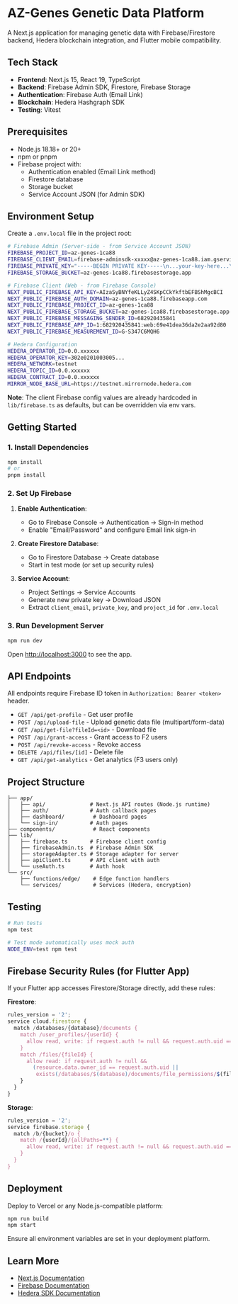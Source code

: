 # AZ-Genes Genetic Data Platform

A Next.js application for managing genetic data with Firebase/Firestore backend, Hedera blockchain integration, and Flutter mobile compatibility.

## Tech Stack

- **Frontend**: Next.js 15, React 19, TypeScript
- **Backend**: Firebase Admin SDK, Firestore, Firebase Storage
- **Authentication**: Firebase Auth (Email Link)
- **Blockchain**: Hedera Hashgraph SDK
- **Testing**: Vitest

## Prerequisites

- Node.js 18.18+ or 20+
- npm or pnpm
- Firebase project with:
  - Authentication enabled (Email Link method)
  - Firestore database
  - Storage bucket
  - Service Account JSON (for Admin SDK)

## Environment Setup

Create a `.env.local` file in the project root:

```bash
# Firebase Admin (Server-side - from Service Account JSON)
FIREBASE_PROJECT_ID=az-genes-1ca88
FIREBASE_CLIENT_EMAIL=firebase-adminsdk-xxxxx@az-genes-1ca88.iam.gserviceaccount.com
FIREBASE_PRIVATE_KEY="-----BEGIN PRIVATE KEY-----\n...your-key-here...\n-----END PRIVATE KEY-----"
FIREBASE_STORAGE_BUCKET=az-genes-1ca88.firebasestorage.app

# Firebase Client (Web - from Firebase Console)
NEXT_PUBLIC_FIREBASE_API_KEY=AIzaSyBNYfeKLLyZ4SKpCCkYkftbEFBShMgcBCI
NEXT_PUBLIC_FIREBASE_AUTH_DOMAIN=az-genes-1ca88.firebaseapp.com
NEXT_PUBLIC_FIREBASE_PROJECT_ID=az-genes-1ca88
NEXT_PUBLIC_FIREBASE_STORAGE_BUCKET=az-genes-1ca88.firebasestorage.app
NEXT_PUBLIC_FIREBASE_MESSAGING_SENDER_ID=682920435841
NEXT_PUBLIC_FIREBASE_APP_ID=1:682920435841:web:69e41dea36da2e2aa92d80
NEXT_PUBLIC_FIREBASE_MEASUREMENT_ID=G-S347C6MQH6

# Hedera Configuration
HEDERA_OPERATOR_ID=0.0.xxxxxx
HEDERA_OPERATOR_KEY=302e0201003005...
HEDERA_NETWORK=testnet
HEDERA_TOPIC_ID=0.0.xxxxxx
HEDERA_CONTRACT_ID=0.0.xxxxxx
MIRROR_NODE_BASE_URL=https://testnet.mirrornode.hedera.com
```

**Note**: The client Firebase config values are already hardcoded in `lib/firebase.ts` as defaults, but can be overridden via env vars.

## Getting Started

### 1. Install Dependencies

```bash
npm install
# or
pnpm install
```

### 2. Set Up Firebase

1. **Enable Authentication**:
   - Go to Firebase Console → Authentication → Sign-in method
   - Enable "Email/Password" and configure Email link sign-in

2. **Create Firestore Database**:
   - Go to Firestore Database → Create database
   - Start in test mode (or set up security rules)

3. **Service Account**:
   - Project Settings → Service Accounts
   - Generate new private key → Download JSON
   - Extract `client_email`, `private_key`, and `project_id` for `.env.local`

### 3. Run Development Server

```bash
npm run dev
```

Open [http://localhost:3000](http://localhost:3000) to see the app.

## API Endpoints

All endpoints require Firebase ID token in `Authorization: Bearer <token>` header.

- `GET /api/get-profile` - Get user profile
- `POST /api/upload-file` - Upload genetic data file (multipart/form-data)
- `GET /api/get-file?fileId=<id>` - Download file
- `POST /api/grant-access` - Grant access to F2 users
- `POST /api/revoke-access` - Revoke access
- `DELETE /api/files/[id]` - Delete file
- `GET /api/get-analytics` - Get analytics (F3 users only)

## Project Structure

```
├── app/
│   ├── api/              # Next.js API routes (Node.js runtime)
│   ├── auth/             # Auth callback pages
│   ├── dashboard/         # Dashboard pages
│   └── sign-in/          # Auth pages
├── components/            # React components
├── lib/
│   ├── firebase.ts       # Firebase client config
│   ├── firebaseAdmin.ts  # Firebase Admin SDK
│   ├── storageAdapter.ts # Storage adapter for server
│   ├── apiClient.ts      # API client with auth
│   └── useAuth.ts        # Auth hook
└── src/
    ├── functions/edge/    # Edge function handlers
    └── services/          # Services (Hedera, encryption)
```

## Testing

```bash
# Run tests
npm test

# Test mode automatically uses mock auth
NODE_ENV=test npm test
```

## Firebase Security Rules (for Flutter App)

If your Flutter app accesses Firestore/Storage directly, add these rules:

**Firestore**:
```javascript
rules_version = '2';
service cloud.firestore {
  match /databases/{database}/documents {
    match /user_profiles/{userId} {
      allow read, write: if request.auth != null && request.auth.uid == userId;
    }
    match /files/{fileId} {
      allow read: if request.auth != null && 
        (resource.data.owner_id == request.auth.uid || 
         exists(/databases/$(database)/documents/file_permissions/$(fileId)));
    }
  }
}
```

**Storage**:
```javascript
rules_version = '2';
service firebase.storage {
  match /b/{bucket}/o {
    match /{userId}/{allPaths=**} {
      allow read, write: if request.auth != null && request.auth.uid == userId;
    }
  }
}
```

## Deployment

Deploy to Vercel or any Node.js-compatible platform:

```bash
npm run build
npm start
```

Ensure all environment variables are set in your deployment platform.

## Learn More

- [Next.js Documentation](https://nextjs.org/docs)
- [Firebase Documentation](https://firebase.google.com/docs)
- [Hedera SDK Documentation](https://docs.hedera.com/)
